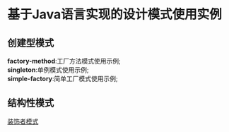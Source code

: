 # 基于Java语言实现的设计模式使用实例

## 创建型模式

**factory-method**:工厂方法模式使用示例;  
**singleton**:单例模式使用示例;  
**simple-factory**:简单工厂模式使用示例;

## 结构性模式

[装饰者模式](/doc/decorator.md)


